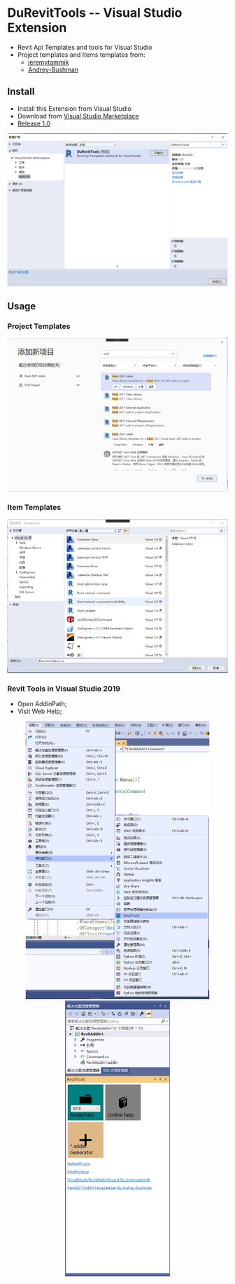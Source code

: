 # DuRevitTools -- Visual Studio Extension

* Revit Api Templates and tools for Visual Studio
* Project templates and Items templates from:
    * [jeremytammik](https://github.com/jeremytammik/VisualStudioRevitAddinWizard)
    * [Andrey-Bushman](https://github.com/Andrey-Bushman/Revit2017AddInTemplateSet)

## Install

* Install this Extension from Visual Studio
* Download from [Visual Studio Marketplace](https://marketplace.visualstudio.com/items?itemName=dududu.DuRevitTools)
* [Release 1.0](https://github.com/weianweigan/DuRevitTools/releases)

<div align="center">
    <img src="resources\Extension.png" width="600"/>
</div>

## Usage

### Project Templates

<div align="center">
    <img src="resources\projects.png" width="600">
</div>

### Item Templates

<div align="center">
    <img src="resources\items.png" width="600">
</div>

### Revit Tools in Visual Studio 2019

* Open AddinPath;
* Visit Web Help;

<div align="center">
    <img src="resources\toolwindow.png" width="420">
    <img src="resources\tools.png" width="240">
</div>
